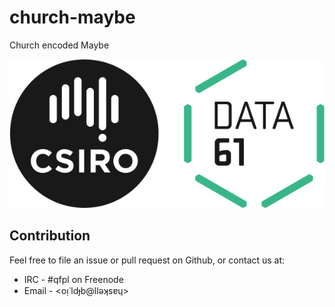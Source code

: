 # church-maybe

Church encoded Maybe

![CSIRO's Data61 Logo](https://raw.githubusercontent.com/qfpl/assets/master/data61-transparent-bg.png)

## Contribution

Feel free to file an issue or pull request on Github, or contact us at:
* IRC - #qfpl on Freenode
* Email - <oᴉ˙ldɟb@llǝʞsɐɥ>
